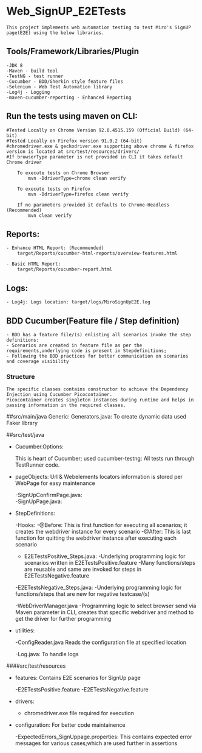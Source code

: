# Web_SignUP_E2ETests

	This project implements web automation testing to test Miro's SignUP page(E2E) using the below libraries.

## Tools/Framework/Libraries/Plugin
	-JDK 8
	-Maven - build tool
	-TestNG - test runner
	-Cucumber - BDD/Gherkin style feature files
	-Selenium - Web Test Automation library
	-Log4j - Logging
	-maven-cucumber-reporting - Enhanced Reporting

## Run the tests using maven on CLI: 
	#Tested Locally on Chrome Version 92.0.4515.159 (Official Build) (64-bit)
	#Tested Locally on Firefox version 91.0.2 (64-bit)
	#chromedriver.exe & geckodriver.exe supporting above chrome & firefox version is located at src/test/resources/drivers/
	#If browserType parameter is not provided in CLI it takes default Chrome driver

```shell script
	To execute tests on Chrome Browser
		mvn -DdriverType=chrome clean verify
	
	To execute tests on Firefox
		mvn -DdriverType=firefox clean verify
		
	If no parameters provided it defaults to Chrome-Headless (Recommended)
    	mvn clean verify
```

## Reports: 

	- Enhance HTML Report: (Recommended)
		target/Reports/cucumber-html-reports/overview-features.html
		
	- Basic HTML Report:
		target/Reports/cucumber-report.html
		
## Logs:
	- Log4j: Logs location: target/logs/MiroSignUpE2E.log
		
## BDD Cucumber(Feature file / Step definition)
	- BDD has a feature file/(s) enlisting all scenarios invoke the step definitions:
	- Scenarios are created in feature file as per the requirements,underlying code is present in Stepdefinitions;
	- Following the BDD practices for better communication on scenarios and coverage visibility

### Structure

	The specific classes contains constructor to achieve the Dependency Injection using Cucumber Picocontainer. 
	Picocontainer creates singleton instances during runtime and helps in passing information in the required classes. 

##src/main/java
	Generic: Generators.java: To create dynamic data used Faker library

##src/test/java

- Cucumber.Options: 

     This is heart of Cucumber; used cucumber-testng: All tests run through TestRunner code.

- pageObjects: Url & Webelements locators information is stored per WebPage for easy maintenance
	
	-SignUpConfirmPage.java:	
	-SignUpPage.java:
	
- StepDefinitions: 

	-Hooks:
		-@Before: This is first function for executing all scenarios; it creates the webdriver instance for every scenario
		-@After: This is last function for quitting the webdriver instance after executing each scenario  
		
	- E2ETestsPositive_Steps.java:
		-Underlying programming logic for scenarios written in E2ETestsPositive.feature
		-Many functions/steps are reusable and same are invoked for steps in E2ETestsNegative.feature
	
	-E2ETestsNegative_Steps.java:
		-Underlying programming logic for functions/steps that are new for negative testcase/(s)
	
	-WebDriverManager.java
		-Programming logic to select browser send via Maven parameter in CLI, creates that specific webdriver and 
		method to get the driver for further programming

	
- utilities:

	-ConfigReader.java
		Reads the configuration file at specified location
		
	-Log.java:
		To handle logs		

####src/test/resources

- features: Contains E2E scenarios for SignUp page

	-E2ETestsPositive.feature
	-E2ETestsNegative.feature
	
- drivers: 

	- chromedriver.exe file required for execution
	
- configuration: For better code maintainence

	-ExpectedErrors_SignUppage.properties: 	This contains expected error messages for various cases;which are used further in assertions


	
	
	
	
	
	
